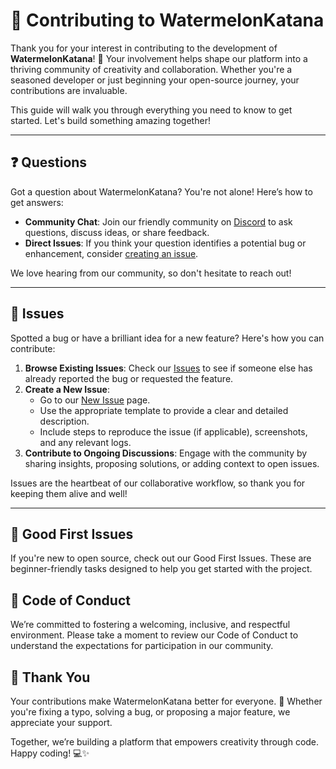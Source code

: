 # 🤝 Contributing to WatermelonKatana

Thank you for your interest in contributing to the development of **WatermelonKatana**! 🎉 Your involvement helps shape our platform into a thriving community of creativity and collaboration. Whether you're a seasoned developer or just beginning your open-source journey, your contributions are invaluable.

This guide will walk you through everything you need to know to get started. Let's build something amazing together!

---

## ❓ Questions

Got a question about WatermelonKatana? You're not alone! Here’s how to get answers:

- **Community Chat**: Join our friendly community on [Discord](https://discord.gg/S8XTzKEz5f) to ask questions, discuss ideas, or share feedback.
- **Direct Issues**: If you think your question identifies a potential bug or enhancement, consider [creating an issue](https://github.com/watermelonkatanadevs/WatermelonKatana/issues/new/choose).

We love hearing from our community, so don't hesitate to reach out!

---

## 🐛 Issues

Spotted a bug or have a brilliant idea for a new feature? Here's how you can contribute:

1. **Browse Existing Issues**: Check our [Issues](https://github.com/watermelonkatanadevs/WatermelonKatana/issues) to see if someone else has already reported the bug or requested the feature.
2. **Create a New Issue**:
    - Go to our [New Issue](https://github.com/watermelonkatanadevs/WatermelonKatana/issues/new/choose) page.
    - Use the appropriate template to provide a clear and detailed description.
    - Include steps to reproduce the issue (if applicable), screenshots, and any relevant logs.
3. **Contribute to Ongoing Discussions**: Engage with the community by sharing insights, proposing solutions, or adding context to open issues.

Issues are the heartbeat of our collaborative workflow, so thank you for keeping them alive and well!

---

## 🌟 Good First Issues

If you're new to open source, check out our Good First Issues. These are beginner-friendly tasks designed to help you get started with the project.

## 📏 Code of Conduct

We’re committed to fostering a welcoming, inclusive, and respectful environment. Please take a moment to review our Code of Conduct to understand the expectations for participation in our community.

## 🙏 Thank You

Your contributions make WatermelonKatana better for everyone. 💖 Whether you're fixing a typo, solving a bug, or proposing a major feature, we appreciate your support.

Together, we’re building a platform that empowers creativity through code. Happy coding! 💻✨
